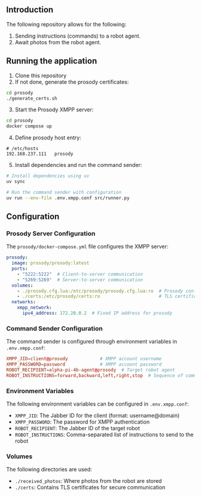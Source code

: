 ## Introduction

The following repository allows for the following:

1. Sending instructions (commands) to a robot agent.
2. Await photos from the robot agent.

## Running the application

1. Clone this repository
2. If not done, generate the prosody certificates:
```bash
cd prosody
./generate_certs.sh
```
3. Start the Prosody XMPP server:
```bash
cd prosody
docker compose up
```
4. Define prosody host entry:
```
# /etc/hosts
192.168.237.111   prosody
```
5. Install dependencies and run the command sender:
```bash
# Install dependencies using uv
uv sync

# Run the command sender with configuration
uv run --env-file .env.xmpp.conf src/runner.py
```

## Configuration

### Prosody Server Configuration

The `prosody/docker-compose.yml` file configures the XMPP server:

```yaml
prosody:
  image: prosody/prosody:latest
  ports:
    - "5222:5222"  # Client-to-server communication
    - "5269:5269"  # Server-to-server communication
  volumes:
    - ./prosody.cfg.lua:/etc/prosody/prosody.cfg.lua:ro  # Prosody configuration
    - ./certs:/etc/prosody/certs:ro                      # TLS certificates
  networks:
    xmpp_network:
      ipv4_address: 172.20.0.2  # Fixed IP address for prosody
```

### Command Sender Configuration

The command sender is configured through environment variables in `.env.xmpp.conf`:

```conf
XMPP_JID=client@prosody            # XMPP account username
XMPP_PASSWORD=password             # XMPP account password
ROBOT_RECIPIENT=alpha-pi-4b-agent@prosody  # Target robot agent
ROBOT_INSTRUCTIONS=forward,backward,left,right,stop  # Sequence of commands
```

### Environment Variables

The following environment variables can be configured in `.env.xmpp.conf`:

- `XMPP_JID`: The Jabber ID for the client (format: username@domain)
- `XMPP_PASSWORD`: The password for XMPP authentication
- `ROBOT_RECIPIENT`: The Jabber ID of the target robot
- `ROBOT_INSTRUCTIONS`: Comma-separated list of instructions to send to the robot

### Volumes

The following directories are used:
- `./received_photos`: Where photos from the robot are stored
- `./certs`: Contains TLS certificates for secure communication
